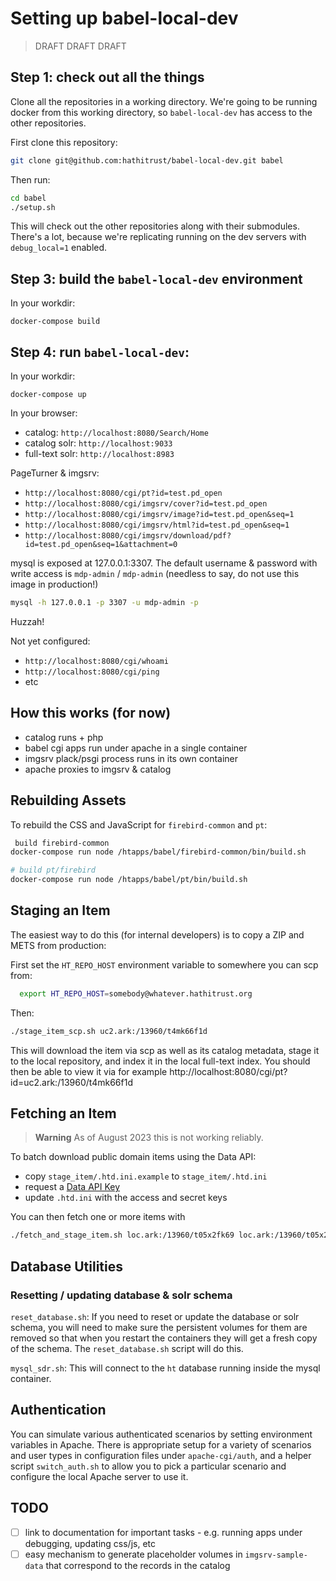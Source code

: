 # Setting up babel-local-dev

> DRAFT DRAFT DRAFT

## Step 1: check out all the things

Clone all the repositories in a working directory.
We're going to be running docker from this working directory,
so `babel-local-dev` has access to the other repositories.

First clone this repository:
```bash
git clone git@github.com:hathitrust/babel-local-dev.git babel
```

Then run:

```bash
cd babel
./setup.sh
```

This will check out the other repositories along with their submodules.
There's a lot, because we're replicating running on the dev servers with
`debug_local=1` enabled.

## Step 3: build the `babel-local-dev` environment

In your workdir:

```
docker-compose build
```

## Step 4: run `babel-local-dev`:

In your workdir:

```
docker-compose up
```

In your browser:

* catalog: `http://localhost:8080/Search/Home`
* catalog solr: `http://localhost:9033`
* full-text solr: `http://localhost:8983`

PageTurner & imgsrv:

* `http://localhost:8080/cgi/pt?id=test.pd_open`
* `http://localhost:8080/cgi/imgsrv/cover?id=test.pd_open`
* `http://localhost:8080/cgi/imgsrv/image?id=test.pd_open&seq=1`
* `http://localhost:8080/cgi/imgsrv/html?id=test.pd_open&seq=1`
* `http://localhost:8080/cgi/imgsrv/download/pdf?id=test.pd_open&seq=1&attachment=0`

mysql is exposed at 127.0.0.1:3307. The default username & password with write
access is `mdp-admin` / `mdp-admin` (needless to say, do not use this image in
production!)

```bash
mysql -h 127.0.0.1 -p 3307 -u mdp-admin -p
```
Huzzah!

Not yet configured:
* `http://localhost:8080/cgi/whoami`
* `http://localhost:8080/cgi/ping`
* etc

## How this works (for now)

* catalog runs + php
* babel cgi apps run under apache in a single container
* imgsrv plack/psgi process runs in its own container
* apache proxies to imgsrv & catalog

## Rebuilding Assets

To rebuild the CSS and JavaScript for `firebird-common` and `pt`:

```bash
 build firebird-common
docker-compose run node /htapps/babel/firebird-common/bin/build.sh

# build pt/firebird
docker-compose run node /htapps/babel/pt/bin/build.sh
```

## Staging an Item

The easiest way to do this (for internal developers) is to copy a ZIP and METS
from production:

First set the `HT_REPO_HOST` environment variable to somewhere you can scp from:

```bash
  export HT_REPO_HOST=somebody@whatever.hathitrust.org
```

Then:

```bash
./stage_item_scp.sh uc2.ark:/13960/t4mk66f1d
```

This will download the item via scp as well as its catalog metadata, stage it
to the local repository, and index it in the local full-text index. You should
then be able to view it via for example
http://localhost:8080/cgi/pt?id=uc2.ark:/13960/t4mk66f1d

## Fetching an Item

> **Warning**
> As of August 2023 this is not working reliably.

To batch download public domain items using the Data API:

* copy `stage_item/.htd.ini.example` to `stage_item/.htd.ini`
* request a [Data API Key](https://babel.hathitrust.org/cgi/kgs)
* update `.htd.ini` with the access and secret keys

You can then fetch one or more items with

```bash
./fetch_and_stage_item.sh loc.ark:/13960/t05x2fk69 loc.ark:/13960/t05x2js29
```

## Database Utilities 

### Resetting / updating database & solr schema

`reset_database.sh`: If you need to reset or update the database or solr
schema, you will need to make sure the persistent volumes for them are removed
so that when you restart the containers they will get a fresh copy of the
schema. The `reset_database.sh` script will do this.


`mysql_sdr.sh`: This will connect to the `ht` database running inside the mysql
container.

## Authentication

You can simulate various authenticated scenarios by setting environment
variables in Apache. There is appropriate setup for a variety of scenarios and
user types in configuration files under `apache-cgi/auth`, and a helper script
`switch_auth.sh` to allow you to pick a particular scenario and configure the
local Apache server to use it.

## TODO

- [ ] link to documentation for important tasks - e.g. running apps under debugging, updating css/js, etc
- [ ] easy mechanism to generate placeholder volumes in `imgsrv-sample-data` that correspond to the records in the catalog
